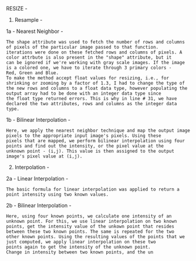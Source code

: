 RESIZE - 

1. Resample -

1a - Nearest Neighbor -

    The shape attribute was used to fetch the number of rows and columns of pixels of the particular image passed to that function.
    iterations were done on these fetched rows and columns of pixels. A color attrbute is also present in the "shape" attribute, but it 
    can be ignored if we're working with gray scale images. If the image is a colored one, we have to iterate through 3 primary colors -       Red, Green and Blue. 
    To make the method accept float values for resizing, i.e., for shrinking or zooming by a factor of 1.3, I had to change the type of       the new rows and columns to a float data type, however populating the output array had to be done with an integer data type since 
    the float type returned errors. This is why in line # 31, we have declared the two attributes, rows and columns as the integer data       type.
    
    
1b - Bilinear Interpolation -

    Here, we apply the nearest neighbor technique and map the output image pixels to the appropriate input image's pixels. Using these         pixels that are mapped, we perform bilinear interpolation using four points and find out the intensity, or the pixel value at the         unknown point - (i,j). This value is then assigned to the output image's pixel value at (i,j).
    
    
    



2. Interpolation -

2a - Linear Interpolation -

    The basic formula for linear interpolation was applied to return a point intensity using two known values.
    
2b - Bilinear Interpolation -

    Here, using four known points, we calculate one intensity of an unknown point. For this, we use linear interpolation on two known       points, get the intensity value of the unkown point that resides between these two known points. The same is repeated for the two       other known points. Using the resulting values of the points that we just computed, we apply linear interpolation on these two           points again to get the intensity of the unknown point. 
    Change in intensity between two known points, and the un
    
